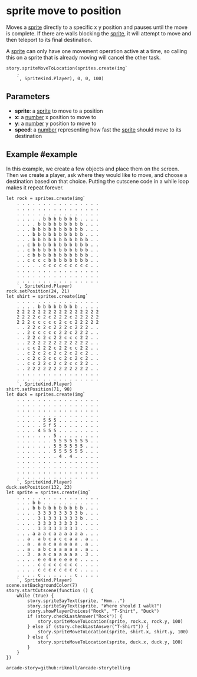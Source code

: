 # sprite move to position

Moves a [sprite](/types/sprite) directly to a specific x y position and pauses until the move is complete. If there are walls blocking the [sprite](/types/sprite), it will attempt to move and then teleport to its final destination.

A [sprite](/types/sprite) can only have one movement operation active at a time, so calling this on a sprite that is already moving will cancel the other task.

```sig
story.spriteMoveToLocation(sprites.create(img`
    .
    `, SpriteKind.Player), 0, 0, 100)
```

## Parameters

* **sprite**: a [sprite](/types/sprite) to move to a position
* **x**: a [number](/types/number) x position to move to
* **y**: a [number](/types/number) y position to move to
* **speed**: a [number](/types/number) representing how fast the [sprite](/types/sprite) should move to its destination

## Example #example

In this example, we create a few objects and place them on the screen. Then we create a player, ask where they would like to move, and choose a destination based on that choice. Putting the cutscene code in a while loop makes it repeat forever.


```blocks
let rock = sprites.create(img`
    . . . . . . . . . . . . . . . .
    . . . . . . . . . . . . . . . .
    . . . . . . . . . . . . . . . .
    . . . . . b b b b b b b . . . .
    . . . . b b b b b b b b b . . .
    . . . b b b b b b b b b b . . .
    . . . b b b b b b b b b b . . .
    . . . b b b b b b b b b b b . .
    . . c b b b b b b b b b b b . .
    . . c b b b b b b b b b b b . .
    . . c b b b b b b b b b b b . .
    . . c c c c b b b b b b b b . .
    . . . . . c c c c c c c c c . .
    . . . . . . . . . . . . . . . .
    . . . . . . . . . . . . . . . .
    . . . . . . . . . . . . . . . .
    `, SpriteKind.Player)
rock.setPosition(24, 21)
let shirt = sprites.create(img`
    . . . . . . . . . . . . . . . .
    . . . . b b b b b b b b . . . .
    2 2 2 2 2 2 2 2 2 2 2 2 2 2 2 2
    2 2 2 2 c 2 c 2 2 2 c 2 2 2 2 2
    2 2 2 c c c c c 2 c c 2 2 2 2 2
    . . 2 2 c 2 c 2 2 2 c 2 2 2 . .
    . . 2 c c c c c 2 2 c 2 2 2 . .
    . . 2 2 c 2 c 2 2 c c c 2 2 . .
    . . 2 2 2 2 2 2 2 2 2 2 2 2 . .
    . . c c 2 2 2 c 2 2 c c 2 2 . .
    . . c 2 c 2 c 2 c 2 c 2 c 2 . .
    . . c 2 c 2 c c c 2 c 2 c 2 . .
    . . c c 2 2 c 2 c 2 c c 2 2 . .
    . . 2 2 2 2 2 2 2 2 2 2 2 2 . .
    . . . . . . . . . . . . . . . .
    . . . . . . . . . . . . . . . .
    `, SpriteKind.Player)
shirt.setPosition(71, 98)
let duck = sprites.create(img`
    . . . . . . . . . . . . . . . .
    . . . . . . . . . . . . . . . .
    . . . . . . . . . . . . . . . .
    . . . . . . . . . . . . . . . .
    . . . . . 5 5 5 . . . . . . . .
    . . . . . 5 f 5 . . . . . . . .
    . . . . 4 5 5 5 . . . . . . . .
    . . . . . . . 5 . . . . . . . .
    . . . . . . . 5 5 5 5 5 5 5 . .
    . . . . . . . 5 5 5 5 5 5 . . .
    . . . . . . . 5 5 5 5 5 5 . . .
    . . . . . . . . 4 . 4 . . . . .
    . . . . . . . . . . . . . . . .
    . . . . . . . . . . . . . . . .
    . . . . . . . . . . . . . . . .
    . . . . . . . . . . . . . . . .
    `, SpriteKind.Player)
duck.setPosition(132, 23)
let sprite = sprites.create(img`
    . . . . . . . . . . . . . . . .
    . . . b b . . . . . . . . . . .
    . . . b b b b b b b b b b . . .
    . . . . 3 3 3 3 3 3 3 3 b . . .
    . . . . 3 1 3 3 1 3 3 3 b . . .
    . . . . 3 3 3 3 3 3 3 3 . . . .
    . . . . 3 3 3 3 3 3 3 3 . . . .
    . . . a a a c a a a a a a . . .
    . . a . a b c a c c a a . a . .
    . . a . a a c a a a a a . a . .
    . . a . a b c a a a a a . a . .
    . . 3 . a a c a a a a a . 3 . .
    . . . . e e 4 e e e e e . . . .
    . . . . c c c c c c c c . . . .
    . . . . c c c c c c c c . . . .
    . . . . c . . . . . . c . . . .
    `, SpriteKind.Player)
scene.setBackgroundColor(7)
story.startCutscene(function () {
    while (true) {
        story.spriteSayText(sprite, "Hmm...")
        story.spriteSayText(sprite, "Where should I walk?")
        story.showPlayerChoices("Rock", "T-Shirt", "Duck")
        if (story.checkLastAnswer("Rock")) {
            story.spriteMoveToLocation(sprite, rock.x, rock.y, 100)
        } else if (story.checkLastAnswer("T-Shirt")) {
            story.spriteMoveToLocation(sprite, shirt.x, shirt.y, 100)
        } else {
            story.spriteMoveToLocation(sprite, duck.x, duck.y, 100)
        }
    }
})

```


```package
arcade-story=github:riknoll/arcade-storytelling
```